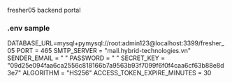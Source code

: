 fresher05 backend portal
### .env sample
DATABASE_URL=mysql+pymysql://root:admin123@localhost:3399/fresher_05
PORT = 465
SMTP_SERVER = "mail.hybrid-technologies.vn"
SENDER_EMAIL = " "
PASSWORD = " "
SECRET_KEY = "09d25e094faa6ca2556c818166b7a9563b93f7099f6f0f4caa6cf63b88e8d3e7"
ALGORITHM = "HS256"
ACCESS_TOKEN_EXPIRE_MINUTES = 30
